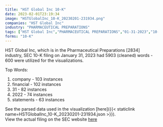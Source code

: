 ```yaml
---
title: "HST Global Inc 10-K"
date: 2023-02-01T23:19:34
image: "HSTGlobalInc_10-K_20230201-231934.png"
companies: "HST Global Inc"
industry: "PHARMACEUTICAL PREPARATIONS"
tags: ["HST Global Inc","PHARMACEUTICAL PREPARATIONS","01-31-2023","10-K"]
forms: "10-K"
---
```

HST Global Inc, which is in the Pharmaceutical Preparations [2834] industry, SEC 10-K filing on January 31, 2023 had 5903 (cleaned) words - 600 were utilized for the visualizations.

Top Words:
1. company - 103 instances
2. financial - 102 instances
3. 31 - 82 instances
4. 2022 - 74 instances
5. statements - 63 instances


See the parsed data used in the visualization [here]({{< staticlink name=HSTGlobalInc_10-K_20230201-231934.json >}}).  
View the actual filing on the SEC website [here](https://www.sec.gov/Archives/edgar/data/797564/0001674796-23-000007.txt)